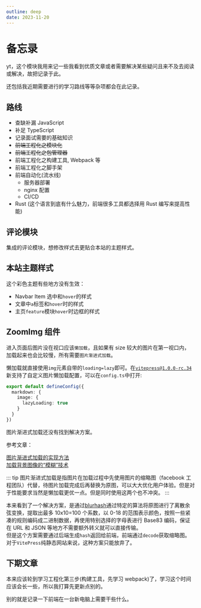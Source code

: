 ```yaml
---
outline: deep
date: 2023-11-20
---
```


# 备忘录

yt，这个模块我用来记一些我看到优质文章或者需要解决某些疑问且来不及去阅读或解决，故把记录于此。

还包括我近期需要进行的学习路线等等杂项都会在此记录。

## 路线

- 查缺补漏 JavaScript
- 补足 TypeScript
- 记录面试需要的基础知识
- ~~前端工程化之模块化~~
- ~~前端工程化之包管理器~~
- 前端工程化之构建工具, Webpack 等
- 前端工程化之脚手架
- 前端自动化(流水线)
  - 服务器部署
  - nginx 配置
  - CI/CD
- Rust (这个语言到底有什么魅力，前端很多工具都选择用 Rust 编写来提高性能)

## 评论模块

集成的评论模块，想修改样式去更贴合本站的主题样式。

## 本站主题样式

这个彩色主题有些地方没有生效：

- Navbar Item 选中和`hover`的样式
- 文章中`a`标签和`hover`时的样式
- 主页`feature`模块`hover`时边框的样式

## ZoomImg 组件

进入页面后图片没在视口应该`懒加载`，且如果有 size 较大的图片在第一视口内，加载起来也会比较慢，所有需要`图片渐进式加载`。

懒加载就直接使用`img`元素自带的`loading=lazy`即可。在[`vitepress@1.0.0-rc.34`](https://github.com/vuejs/vitepress/blob/main/CHANGELOG.md#100-rc34-2023-12-30)新支持了自定义图片懒加载配置，可以在`config.ts`中打开:

```ts
export default defineConfig({
  markdown: {
    image: {
      lazyLoading: true
    }
  }
})
```

图片渐进式加载还没有找到解决方案。

参考文章：

[图片渐进式加载的实现方法](https://akarin.dev/2021/11/04/progressive-image-loading/)  
[加载背景图像的“模糊”技术](https://css-tricks.com/the-blur-up-technique-for-loading-background-images/)

::: tip
图片渐进式加载是指图片在加载过程中先使用图片的缩略图（facebook 工程团队）代替，待图片加载完成后再替换为原图，可以大大优化用户体验。但是对于性能要求当然是懒加载更优一点。但是同时使用这两个也不冲突。
:::

本来看到了一个解决方案，是通过[blurhash](https://github.com/woltapp/blurhash/tree/master)通过特定的算法将原图进行了离散余弦变换，提取出最多 10x10=100 个系数，以 0-18 的范围表示颜色，按照一些紧凑的规则编码成二进制数据，再使用特别选择的字母表进行 Base83 编码，保证在 URL 和 JSON 等地方不需要额外转义就可以直接传输。  
但是这个方案需要通过后端生成`hash`返回给前端，前端通过`decode`获取缩略图。对于`VitePress`纯静态网站来说，这种方案只能放弃了。

## 下期文章

本来应该轮到学习工程化第三步(构建工具，先学习 webpack)了，学习这个时间应该会长一些，所以我打算先更新点别的。

别的就是记录一下前端在一台新电脑上需要干些什么。
